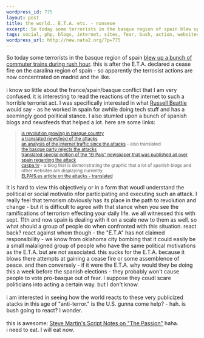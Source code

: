 ```yaml
--- 
wordpress_id: 775
layout: post
title: the world.. E.T.A. etc. - nonsese
excerpt: So today some terrorists in the basque region of spain blew up a bunch of commuter trains during rush hour. this is after the E.T.A. declared a cease fire on the caralina region of spain - so apparently the terrosist actions are now concentrated on madrid and the like. i know so little about the fran...
tags: social, php, blogs, internet, sites, fear, bush, action, websites, source, aim, dad, terrorism, politic, google
wordpress_url: http://new.nata2.org/?p=775
---
```

So today some terrorists in the basque region of spain <a href="http://www.nytimes.com/2004/03/11/international/europe/11CND-TRAI.html?hp">blew up a bunch of commuter trains during rush hour</a>. this is after the E.T.A. declared a cease fire on the caralina region of spain - so apparently the terrosist actions are now concentrated on madrid and the like.<br>
<br>
i know so little about the france/spain/basque conflict that I am very confused. it is interesting to read the reactions of the internet to such a horrible terrorist act. I was specifically interested in what <a href="http://www.russellbeattie.com/notebook/1006663.html">Russell Beattie</a> would say - as he worked in spain for awhile doing tech stuff and has a seemingly good political stance. I also stumled upon a bunch of spanish blogs and newsfeeds that helped a lot. here are some links:
<blockquote><small><a href="http://www.basque-red.net/eng/revoleng/revoleng.htm">is revolution growing in basque country</a><br>
<a href="http://translate.google.com/translate?sourceid=navclient&amp;hl=en&amp;u=http%3A%2F%2Fwww%2Eecuaderno%2Ecom%2Farchives%2F000222%2Ephp">a translated newsfeed of the attacks</a><br>
<a href="http://translate.google.com/translate?sourceid=navclient&amp;hl=en&amp;u=http%3A%2F%2Fwww%2Eelmundo%2Ees%2Fnavegante%2F2004%2F03%2F11%2Fesociedad%2F1079005067%2Ehtml">an analysis of the internet traffic since the attacks</a> - also translated<br>
<a href="http://www.alertnet.org/thenews/newsdesk/L11498669.htm">the basque party rejects the attacks</a><br>
<a href="http://translate.google.com/translate?sourceid=navclient&amp;hl=en&amp;u=http%3A%2F%2Fwww%2Eelpais%2Ees%2Fcomunes%2F2004%2Fmadrid%2Fespecial%2Ehtml">translated special edition of the "El Pais" newspaper that was published all over spain regarding the attack</a><br>
<a href="http://translate.google.com/translate?sourceid=navclient&amp;hl=en&amp;u=http%3A%2F%2Fcaspa%2Etv%2F">caspa.tv</a> - a blog that is demonstrating the graphic that a lot of spanish blogs and other websites are displaying currently.<br>
<a href="http://translate.google.com/translate?sourceid=navclient&amp;hl=en&amp;u=http%3A%2F%2Fwww%2Eelpais%2Ees%2F">ELPAIS.es article on the attacks - translated</a></small></blockquote>
It is hard to view this objectively or in a form that woudl understand the political or social motivatio nfor participating and executing such an attack. I really feel that terrorism obviously has its place in the path to revolution and change - but it is difficult to agree with that stance when you see the ramifications of terrorism effecting your daily life. we all witnessed this with sept. 11th and now spain is dealing with it on a scale new to them as well. so what should a group of people do when confronted with this situation. react back? react against whom though - the "E.T.A" has not claimed responsibility - we know from oklahoma city bombing that it could easily be a small malaligned group of people who have the same political motivations as the E.T.A. but are not associated. this sucks for the E.T.A. because it blows there attempts at gaining a cease fire or some assemblence of peace. and then conversely - if it were the E.T.A. why would they be doing this a week before the spanish elections - they probably won't cause people to vote pro-basque out of fear. I suppose they coudl scare politicians into acting a certain way. but I don't know.<br>
<br>
i am interested in seeing how the world reacts to these very publicized atacks in this age of "anti-terror." is the U.S. gunna come help? - hah. is bush going to react? I wonder.<br>
<br>
this is awesome: <a href="http://lawgeek.typepad.com/lawgeek/2004/03/steve_martins_s.html">Steve Martin's Script Notes on "The Passion"</a> haha.<br>
i need to eat. I will eat now.
